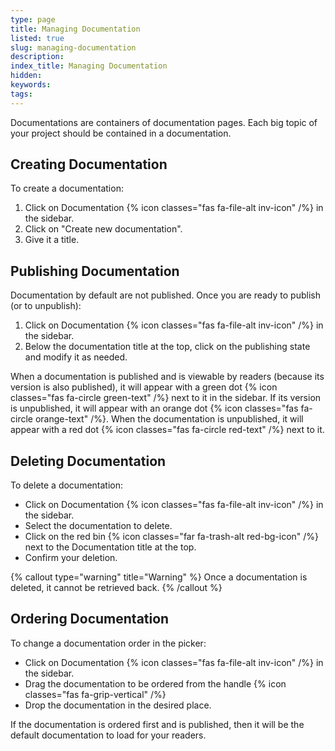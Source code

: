 ```yaml
---
type: page
title: Managing Documentation
listed: true
slug: managing-documentation
description: 
index_title: Managing Documentation
hidden: 
keywords: 
tags: 
---
```


Documentations are containers of documentation pages. Each big topic of your project should be contained in a documentation.

## Creating Documentation

To create a documentation:

1. Click on Documentation {% icon classes="fas fa-file-alt inv-icon" /%} in the sidebar.
2. Click on "Create new documentation".
3. Give it a title.

## Publishing Documentation

Documentation by default are not published. Once you are ready to publish (or to unpublish):

1. Click on Documentation {% icon classes="fas fa-file-alt inv-icon" /%} in the sidebar.
2. Below the documentation title at the top, click on the publishing state and modify it as needed.

When a documentation is published and is viewable by readers (because its version is also published), it will appear with a green dot {% icon classes="fas fa-circle green-text" /%} next to it in the sidebar. If its version is unpublished, it will appear with an orange dot {% icon classes="fas fa-circle orange-text" /%}. When the documentation is unpublished, it will appear with a red dot {% icon classes="fas fa-circle red-text" /%} next to it.

## Deleting Documentation

To delete a documentation:

- Click on Documentation {% icon classes="fas fa-file-alt inv-icon" /%} in the sidebar.
- Select the documentation to delete.
- Click on the red bin {% icon classes="far fa-trash-alt red-bg-icon" /%} next to the Documentation title at the top.
- Confirm your deletion.

{% callout type="warning" title="Warning" %}
Once a documentation is deleted, it cannot be retrieved back.
{% /callout %}

## Ordering Documentation

To change a documentation order in the picker:

- Click on Documentation {% icon classes="fas fa-file-alt inv-icon" /%} in the sidebar.
- Drag the documentation to be ordered from the handle {% icon classes="fas fa-grip-vertical" /%}
- Drop the documentation in the desired place.

If the documentation is ordered first and is published, then it will be the default documentation to load for your readers.